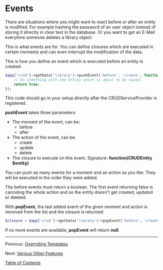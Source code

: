 Events
======

There are situations where you might want to react before or after an entity is
modified. For example hashing the password of an user object instead of storing
it directly in clear text in the database. Or you want to get an E-Mail everytime
someone deletes a library object.

This is what events are for. You can define closures which are executed in
certain moments and can even interrupt the modification of the data.

This is how you define an event which is executed before an entity is created:

```php
$app['crud']->getData('library')->pushEvent('before', 'create', function(CRUDEntity $entity) {
    // Do something with the entity which is about to be saved.
    return true;
});
```

This code should go in your setup directly after the CRUDServiceProvider is
registered.

__pushEvent__ takes three parameters:

- The moment of the event, can be:
  - before
  - after
- The action of the event, can be:
  - create
  - update
  - delete
- The closure to execute on this event. Signature: **function(CRUDEntity $entity)**

You can push as many events for a moment and an action as you like. They will
be executed in the order they were added.

The before events must return a boolean. The first event returning false is
canceling the whole action and so the entity doesn't get created, updated or
deleted.

With __popEvent__, the last added event of the given moment and action is
removed from the list and the closure is returned:

```php
$closure = $app['crud']->getData('library')->popEvent('before', 'create');
```

If no more events are available, __popEvent__ will return __null__.

---

Previous: [Overriding Templates](8_templates.md)

Next: [Various Other Features](10_crudserviceprovider.md)

[Table of Contents](0_manual.md)
